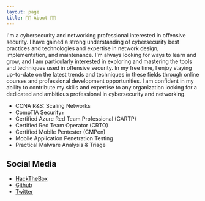 ```yaml
---
layout: page
title: 👨‍💻 About 👨‍💻
---
```





I'm a cybersecurity and networking professional interested in offensive security. I have gained a strong understanding of cybersecurity best practices and technologies and expertise in network design, implementation, and maintenance. I'm always looking for ways to learn and grow, and I am particularly interested in exploring and mastering the tools and techniques used in offensive security. In my free time, I enjoy staying up-to-date on the latest trends and techniques in these fields through online courses and professional development opportunities. I am confident in my ability to contribute my skills and expertise to any organization looking for a dedicated and ambitious professional in cybersecurity and networking.

                      
* CCNA R&S: Scaling Networks 
* CompTIA Security+
* Certified Azure Red Team Professional (CARTP)
* Certified Red Team Operator (CRTO)
* Certified Mobile Pentester (CMPen)
* Mobile Application Penetration Testing
* Practical Malware Analysis & Triage

## Social Media

* [HackTheBox](https://www.hackthebox.eu/home/users/profile/257310)
* [Github ](https://github.com/b3nj1-1/)
* [Twitter](https://twitter.com/b3nj1_1)
